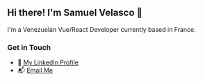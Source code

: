 ## Hi there! I'm Samuel Velasco 👋

I'm a Venezuelan Vue/React Developer currently based in France.

### Get in Touch

- :briefcase: [My LinkedIn Profile](https://www.linkedin.com/in/samuel-velasco7/)
- 📬 [Email Me](mailto:samuelvelasco2698@gmail.com)
